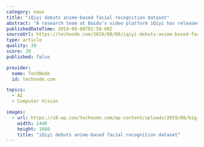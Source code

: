 ```yaml
---
category: news
title: "iQiyi debuts anime-based facial recognition dataset"
abstract: "A research team at Baidu’s video platform iQiyi has released a new facial recognition dataset named iCartoonFace, Synced Review reports. The researchers say the anime-based dataset can apply to recognition research, cartoon person modeling, and image ..."
publishedDateTime: 2019-08-08T02:58:00Z
sourceUrl: https://technode.com/2019/08/08/iqiyi-debuts-anime-based-facial-recognition-dataset/
type: article
quality: 39
score: 39
published: false

provider:
  name: TechNode
  id: technode.com

topics:
  - AI
  - Computer Vision

images:
  - url: https://i0.wp.com/technode.com/wp-content/uploads/2019/08/bigstock-Amsterdam-The-Netherlands-J-248326696.jpg?fit=1440%2C1080&#038;ssl=1
    width: 1440
    height: 1080
    title: "iQiyi debuts anime-based facial recognition dataset"
---
```


